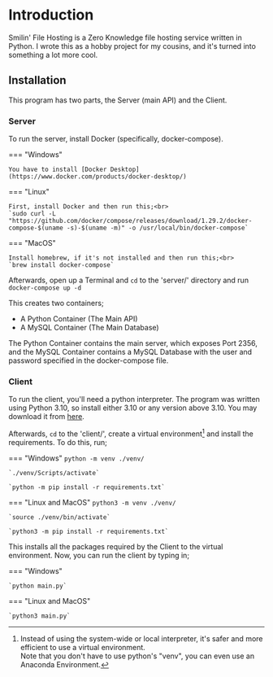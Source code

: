 # Introduction
Smilin' File Hosting is a Zero Knowledge file hosting service written in Python. I wrote this as a hobby project for
my cousins, and it's turned into something a lot more cool.

## Installation
This program has two parts, the Server (main API) and the Client.

### Server
To run the server, install Docker (specifically, docker-compose).

=== "Windows"

    You have to install [Docker Desktop](https://www.docker.com/products/docker-desktop/)

=== "Linux"
    
    First, install Docker and then run this;<br>
    `sudo curl -L "https://github.com/docker/compose/releases/download/1.29.2/docker-compose-$(uname -s)-$(uname -m)" -o /usr/local/bin/docker-compose`

=== "MacOS"

    Install homebrew, if it's not installed and then run this;<br>
    `brew install docker-compose` 

Afterwards, open up a Terminal and `cd` to the 'server/' directory and run<br>
`docker-compose up -d`

This creates two containers;

- A Python Container (The Main API)
- A MySQL Container (The Main Database)

The Python Container contains the main server, which exposes Port 2356, and the
MySQL Container contains a MySQL Database with the user and password specified in the docker-compose file.

### Client
To run the client, you'll need a python interpreter. The program was written using Python 3.10, so install either 3.10
or any version above 3.10. You may download it from [here](https://www.python.org/downloads/).

Afterwards, `cd` to the 'client/', create a virtual environment[^1] and install the requirements. To do this, run;

[^1]:   Instead of using the system-wide or local interpreter, it's safer and more efficient to use a virtual
        environment.<br>Note that you don't have to use python's "venv", you can even use an Anaconda Environment.


=== "Windows"
    `python -m venv ./venv/`

    `./venv/Scripts/activate`

    `python -m pip install -r requirements.txt`

=== "Linux and MacOS"
    `python3 -m venv ./venv/`

    `source ./venv/bin/activate`

    `python3 -m pip install -r requirements.txt`

This installs all the packages required by the Client to the virtual environment. Now, you can run the client by
typing in;

=== "Windows"

    `python main.py`

=== "Linux and MacOS"

    `python3 main.py`